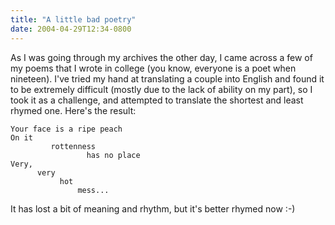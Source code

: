 ```yaml
---
title: "A little bad poetry"
date: 2004-04-29T12:34-0800
---
```


As I was going through my archives the other day, I came across a few of my poems that I wrote in college (you know, everyone is a poet when nineteen). I've tried my hand at translating a couple into English and found it to be extremely difficult (mostly due to the lack of ability on my part), so I took it as a challenge, and attempted to translate the shortest and least rhymed one. Here's the result:

    Your face is a ripe peach
    On it
             rottenness
                     has no place
    Very,
          very
    	       hot
    		       mess...
               
It has lost a bit of meaning and rhythm, but it's better rhymed now :-)

